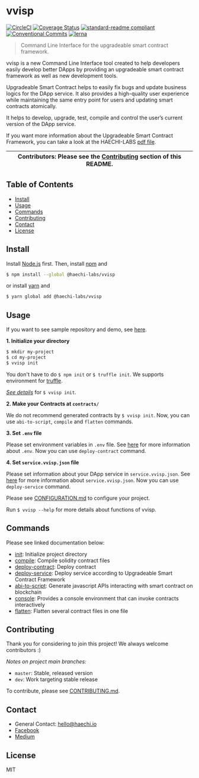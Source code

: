 # vvisp

[![CircleCI](https://circleci.com/gh/HAECHI-LABS/vvisp.svg?style=svg)](https://circleci.com/gh/HAECHI-LABS/vvisp)
[![Coverage Status](https://coveralls.io/repos/github/HAECHI-LABS/vvisp/badge.svg?branch=dev)](https://coveralls.io/github/HAECHI-LABS/vvisp?branch=dev)
[![standard-readme compliant](https://img.shields.io/badge/readme%20style-standard-brightgreen.svg?style=flat-square)](https://github.com/RichardLitt/standard-readme)
[![Conventional Commits](https://img.shields.io/badge/Conventional%20Commits-1.0.0-yellow.svg)](https://conventionalcommits.org)
[![lerna](https://img.shields.io/badge/maintained%20with-lerna-cc00ff.svg)](https://lernajs.io/)

> Command Line Interface for the upgradeable smart contract framework. 

vvisp is a new Command Line Interface tool created to help developers easily develop better DApps by providing an upgradeable smart contract framework as well as new development tools.

Upgradeable Smart Contract helps to easily fix bugs and update business logics for the DApp service.
It also provides a high-quality user experience while maintaining the same entry point for users and updating smart contracts atomically.

It helps to develop, upgrade, test, compile and control the user’s current version of the DApp service.

If you want more information about the Upgradeable Smart Contract Framework, you can take a look at the HAECHI-LABS [pdf file](https://drive.google.com/file/d/1H9gtmpiZ5zwIFwgHGOOvz9Oa8SAlpM5h/view?usp=sharing).

| **Contributors**: Please see the [Contributing](#contributing) section of this README. |
| --- |

## Table of Contents

- [Install](#install)
- [Usage](#usage)
- [Commands](#commands)
- [Contributing](#contributing)
- [Contact](#contact)
- [License](#license)

## Install

Install [Node.js](http://nodejs.org/) first.
Then, install [npm](https://npmjs.com/) and
```sh
$ npm install --global @haechi-labs/vvisp
```
or install [yarn](https://yarnpkg.com) and
```sh
$ yarn global add @haechi-labs/vvisp
```

## Usage

If you want to see sample repository and demo, see [here](https://github.com/HAECHI-LABS/vvisp-sample).

**1. Initialize your directory**
```sh
$ mkdir my-project
$ cd my-project
$ vvisp init
```
You don't have to do `` $ npm init `` or ``$ truffle init``.
We supports environment for [truffle](https://truffleframework.com/truffle).

_[See details](./packages/vvisp/commands/README.md#init)_ for ``$ vvisp init``.

**2. Make your Contracts at `contracts/`**

We do not recommend generated contracts by `$ vvisp init`.
Now, you can use `abi-to-script`, `compile` and `flatten` commands.

**3. Set `.env` file**

Please set environment variables in `.env` file.
See [here](https://github.com/HAECHI-LABS/vvisp/blob/dev/CONFIGURATION.md#env) for more information about `.env`.
Now you can use `deploy-contract` command.

**4. Set `service.vvisp.json` file**

Please set information about your DApp service in `service.vvisp.json`.
See [here](https://github.com/HAECHI-LABS/vvisp/blob/dev/CONFIGURATION.md#service) for more information about `service.vvisp.json`.
Now you can use `deploy-service` command.

Please see [CONFIGURATION.md](./CONFIGURATION.md) to configure your project.

Run `$ vvisp --help` for more details about functions of vvisp.

## Commands

Please see linked documentation below:
- [init](./packages/vvisp/commands/README.md#init): Initialize project directory
- [compile](./packages/vvisp/commands/README.md#compile): Compile solidity contract files
- [deploy-contract](./packages/vvisp/commands/README.md#deploy-contract): Deploy contract
- [deploy-service](./packages/vvisp/commands/README.md#deploy-service): Deploy service according to Upgradeable Smart Contract Framework
- [abi-to-script](./packages/vvisp/commands/README.md#abi-to-script): Generate javascript APIs interacting with smart contract on blockchain
- [console](./packages/vvisp/commands/README.md#console): Provides a console environment that can invoke contracts interactively
- [flatten](./packages/vvisp/commands/README.md#flatten): Flatten several contract files in one file

## Contributing

Thank you for considering to join this project! We always welcome contributors :)

*Notes on project main branches:*
- `master`: Stable, released version
- `dev`: Work targeting stable release

To contribute, please see [CONTRIBUTING.md](./CONTRIBUTING.md).

## Contact 

- General Contact: hello@haechi.io
- [Facebook](https://www.facebook.com/HAECHILABS/)
- [Medium](https://medium.com/haechi-labs)

## License

MIT
